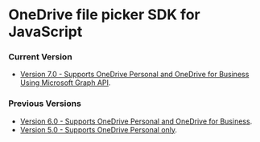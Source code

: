 # OneDrive file picker SDK for JavaScript

### Current Version

* [Version 7.0 - Supports OneDrive Personal and OneDrive for Business Using Microsoft Graph API](js-v7/js-picker-overview.md).

### Previous Versions

* [Version 6.0 - Supports OneDrive Personal and OneDrive for Business](js-v6/js-picker-overview.md).
* [Version 5.0 - Supports OneDrive Personal only](js-v5/javascript-picker-saver.md).


<!-- {
  "type": "#page.annotation",
  "description": "",
  "keywords": "",
  "section": "sdks"
} -->
